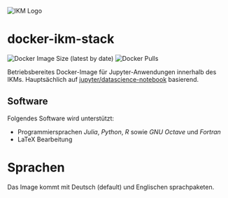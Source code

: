 ![IKM Logo](https://www.ikm.uni-hannover.de/fileadmin/site-templates/logos/ikm/ikm-logo.svg)

# docker-ikm-stack

![Docker Image Size (latest by date)](https://img.shields.io/docker/image-size/j0hax/docker-ikm-stack) ![Docker Pulls](https://img.shields.io/docker/pulls/j0hax/docker-ikm-stack)

Betriebsbereites Docker-Image für Jupyter-Anwendungen innerhalb des IKMs. Hauptsächlich auf [jupyter/datascience-notebook](https://jupyter-docker-stacks.readthedocs.io/en/latest/using/selecting.html#jupyter-datascience-notebook) basierend.

## Software

Folgendes Software wird unterstützt:

- Programmiersprachen *Julia*, *Python*, *R* sowie *GNU Octave* und *Fortran*
- LaTeX Bearbeitung

# Sprachen

Das Image kommt mit Deutsch (default) und Englischen sprachpaketen.
